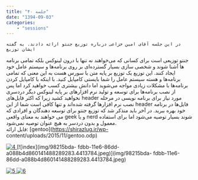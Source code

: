 ```yaml
---
title: "جلسه ۴۰"
date: "1394-09-03"
categories:
    - "sessions"
---
```

    در این جلسه آقای امین خزاعی درباره توزیع جنتو ارائه دادند. به گفته ایشان توزیع
جنتو توزیعی است برای کسانی که می‌خواهند نه تنها با درون لینوکس بلکه تمامی
برنامه ها آشنا شوند و شخصی سازی بسیار گسترده‌ای بر روی برنامه‌ها و سیستم عامل
خود ایجاد کنند. این توزیع یک توزیع بر پایه متن یا سورس هست به این معنی که
تمامی برنامه‌ها و هسته سیستم عامل را شما بایستی کامپایل کنید. با اینکه با
کامپایل کردن برنامه‌ها با مشکلات زیادی مواجه می‌شوید اما دانش بیشتری کسب
خواهید کرد اما پس از نصب برنامه‌ها برای توسعه و تولید نرم افزارهای بر پایه
لینوکس دیگر دردسری نخواهید کشید زیرا که اکثر فایل‌های header مورد نیاز برای
برنامه نویسی در مرحله نصب نرم افزارها گرفته شده‌اند و تنها کافی است شما از این
header فایل‌ها در برنامه خود بهره ببرید. در آخر باید متذکر شد که توزیع جنتو
برای توسعه دهندگان و افرادی که می خواهند به معنای واقعی geek و یا nerd شوند
بسیار توصیه می‌شود اما برای استفاده معمول و بدون دردسر به هیچ عنوان توصیه
نمی‌شود.  
فایل ارائه: [gentoo](https://shirazlug.ir/wp-
content/uploads/2015/11/gentoo.odp)

[![4](img/982158a6-fdbb-11e6-86dd-a088b4d860141488289283.441316.jpeg)
](img/982158a6-fdbb-11e6-86dd-a088b4d860141488289283.441316.jpeg)
[![index](img/98215bda-
fdbb-11e6-86dd-a088b4d860141488289283.4413784.jpeg)](img/98215bda-
fdbb-11e6-86dd-a088b4d860141488289283.4413784.jpeg)

[![5](img/98215dec-fdbb-11e6-86dd-a088b4d860141488289283.4414287.jpeg)
](img/98215dec-fdbb-11e6-86dd-a088b4d860141488289283.4414287.jpeg)
[![6](img/98215fc2-fdbb-11e6-86dd-a088b4d860141488289283.4414752.jpeg)](img/98215fc2-fdbb-11e6-86dd-a088b4d860141488289283.4414752.jpeg)

